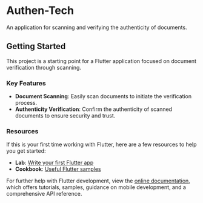 # Authen-Tech

An application for scanning and verifying the authenticity of documents.

## Getting Started

This project is a starting point for a Flutter application focused on document verification through scanning.

### Key Features
- **Document Scanning**: Easily scan documents to initiate the verification process.
- **Authenticity Verification**: Confirm the authenticity of scanned documents to ensure security and trust.

### Resources

If this is your first time working with Flutter, here are a few resources to help you get started:

- **Lab**: [Write your first Flutter app](https://flutter.dev/docs/get-started/codelab)
- **Cookbook**: [Useful Flutter samples](https://flutter.dev/docs/cookbook)

For further help with Flutter development, view the [online documentation](https://flutter.dev/docs), which offers tutorials, samples, guidance on mobile development, and a comprehensive API reference.



